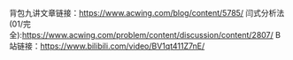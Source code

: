 背包九讲文章链接：https://www.acwing.com/blog/content/5785/
闫式分析法(01/完全):https://www.acwing.com/problem/content/discussion/content/2807/
B 站链接：https://www.bilibili.com/video/BV1qt411Z7nE/
